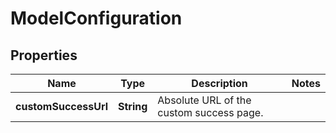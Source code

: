 
# ModelConfiguration

## Properties
Name | Type | Description | Notes
------------ | ------------- | ------------- | -------------
**customSuccessUrl** | **String** | Absolute URL of the custom success page.  | 



